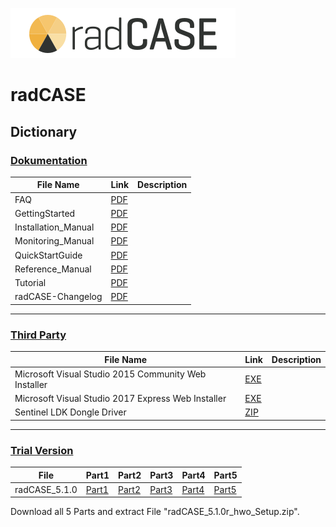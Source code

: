 ![](https://github.com/IMACS-GmbH/radCASE/blob/main/radCASE_logo_start_%402x.png)
# radCASE

## Dictionary

### [Dokumentation](https://github.com/IMACS-GmbH/radCASE/tree/main/Documentation "Dokumentation")

| File Name           | Link                                                                                              | Description   |
|---------------------|---------------------------------------------------------------------------------------------------|---------------|
| FAQ                 | [PDF](https://github.com/IMACS-GmbH/radCASE/raw/main/Documentation/FAQ.pdf "PDF")                 |               |
| GettingStarted      | [PDF](https://github.com/IMACS-GmbH/radCASE/raw/main/Documentation/GettingStarted.pdf "PDF")      |               |
| Installation_Manual | [PDF](https://github.com/IMACS-GmbH/radCASE/raw/main/Documentation/Installation_Manual.pdf "PDF") |               |
| Monitoring_Manual   | [PDF](https://github.com/IMACS-GmbH/radCASE/raw/main/Documentation/Monitoring_Manual.pdf "PDF")   |               |
| QuickStartGuide     | [PDF](https://github.com/IMACS-GmbH/radCASE/raw/main/Documentation/QuickStartGuide.pdf "PDF")     |               |
| Reference_Manual    | [PDF](https://github.com/IMACS-GmbH/radCASE/raw/main/Documentation/Reference_Manual.pdf "PDF")    |               |
| Tutorial            | [PDF](https://github.com/IMACS-GmbH/radCASE/raw/main/Documentation/Tutorial.pdf "PDF")            |               |
| radCASE-Changelog   | [PDF](https://github.com/IMACS-GmbH/radCASE/blob/main/Documentation/radCASE-Changelog.pdf "PDF")  |               |
------------------------

### [Third Party](https://github.com/IMACS-GmbH/radCASE/tree/main/Third%20Party "Third Party")

| File Name           | Link                                                                                              | Description   |
|---------------------|---------------------------------------------------------------------------------------------------|---------------|
| Microsoft Visual Studio 2015 Community Web Installer  | [EXE](https://github.com/IMACS-GmbH/radCASE/raw/main/Third%20Party/Microsoft%20Visual%20Studio%202015%20Community%20Web%20Installer.exe "EXE")           |               |
| Microsoft Visual Studio 2017 Express Web Installer    | [EXE](https://github.com/IMACS-GmbH/radCASE/raw/main/Third%20Party/Microsoft%20Visual%20Studio%202017%20Express%20Web%20Installer.exe "EXE")             |               |
| Sentinel LDK Dongle Driver                            | [ZIP](https://github.com/IMACS-GmbH/radCASE/raw/main/Third%20Party/Sentinel%20LDK%20Dongle%20Driver.zip "ZIP")                                                                                                                                   |               |
------------------------

### [Trial Version](https://github.com/IMACS-GmbH/radCASE/tree/main/Trial%20Version "Trial Version")

|File           |  Part1    |  Part2    | Part3     | Part4    | Part5     |
|---------------|-----------|-----------|-----------|----------|-----------|
| radCASE_5.1.0 | [Part1](https://github.com/IMACS-GmbH/radCASE/raw/main/Trial%20Version/radCASE_5.1.0r_hwo_Setup.z01 "Part1") | [Part2](https://github.com/IMACS-GmbH/radCASE/raw/main/Trial%20Version/radCASE_5.1.0r_hwo_Setup.z02 "Part2") | [Part3](https://github.com/IMACS-GmbH/radCASE/raw/main/Trial%20Version/radCASE_5.1.0r_hwo_Setup.z03  "Part3") | [Part4](https://github.com/IMACS-GmbH/radCASE/raw/main/Trial%20Version/radCASE_5.1.0r_hwo_Setup.z04 "Part4") | [Part5](https://github.com/IMACS-GmbH/radCASE/raw/main/Trial%20Version/radCASE_5.1.0r_hwo_Setup.zip "Part5") |

Download all 5 Parts and extract File "radCASE_5.1.0r_hwo_Setup.zip". 
